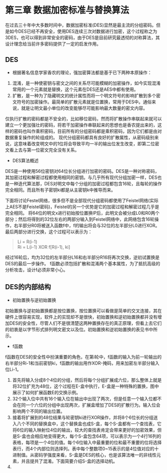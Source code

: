 # 第三章 数据加密标准与替换算法

在过去三十年中大多数时间中，数据加密标准(DES)显然是最主流的分组密码。但是如今DES已经不再安全，使用DES连续三次对数据进行加密，这个过程称之为3DES，也可以得到非常安全的密码，由于DES是目前研究最透彻的对称算法，其设计理念给当前许多密码提供了一定的启发作用。

## DES

* 根据著名信息学家香农的理论，强加密算法都是基于已下两种本原操作：

1. 混淆，是一种使密钥与密文之间的关系尽可能模糊的加密操作，如今实现混淆常用的一个元素就是替换，这个元素在DES还是AES中都有使用。
2. 扩散，是一种为了隐藏明文的统计属性而将一个明文符号的影响扩散到多个密文符号的加密操作。最简单的扩散元素就是位置换，常用于DES中。通俗来说，就是让明文最小单位的改变能够尽可能影响最大数量的密文内容。

仅执行扩散的密码都是不安全的，比如移位密码，然而将扩散操作串联起来就可以建立一个更加强壮的密码，将若干加密操作串联起来的思想也是香农提出来的，这样的密码也叫作乘积密码，目前所有的分组密码都是乘积密码，因为它们都是由对数据重复操作的轮组成的。
现代分组密码都具有良好的扩散属性，从密码级别来说，这意味着改变明文中的1位将会导致平均一半的输出位发生改变，即第二位密文看上去与第一位密文完全没有关系。

* DES算法概述

DES是一种使用56位密钥对64位长分组进行加密的密码。DES是一种对称密码，其加密过程和解密过程都使用相同的密钥。与几乎所有现代分组加密一样，DES也是一种迭代算法那，DES对明文中每个分组的加密过程都包含16轮，且每轮的操作完全相同。而且所有子密钥ki都是从主密钥k中推导而来。

下面将讨论Festel网络，很多但不是全部现代分组密码都使用了Feistel网络(实际上AES不是Feistel密码)，Feistel的另一个优势是它的加密过程和解密过程几乎是完全相同。
将64位的明文x进行初始按位置换IP后，此明文会被分成L0和R0两个部分；然后将得到的32位左右的两部分输入到Feistel网络中，此网络包含16轮操作，右半部分R0将被送入函数f中，f的输出将会与32位的左半部分L0进行XOR。最后两部分进行交换，这个过程可以表示为：
> Li = R(i-1)  
> Ri = L(i-1) XOR f[R(i-1), ki]  

经过16轮后，均为32位的左半部分L16和右半部分R16将再次交换，逆初试置换是DES的最后一步操作。
f函数必须包括扩散和混淆两个基本属性，为了抵抗高级的分析攻击，设计f必须非常小心。

## DES的内部结构

* 初始置换与逆初始置换

初始置换与逆初始置换都是按位置换，按位置换可以看做是简单的交叉连接，其在硬件上很容易实现，软件上的实现却不是很快，初始置换和逆初始置换都并没有增加DES的安全性，尽管人们不是很清楚这两种置换存在的真正原理，但看上去它们的初衷是以字节形式排列明文密文以及位。初始置换和逆初始置换的表见书中所示。

* f函数

f函数在DES的安全性中扮演重要的角色，在第i轮中，f函数的输入为前一轮输出的右半部分Ri-1和当前密钥ki，f函数的输出用作XOR-掩码，用来加密左半部分输入位Li-1。

1. 首先将输入分成8个4位的分组，然后将每个分组扩展成六位，那么整体上就是将32位扩充为48位，这个过程在E-盒中执行，E-盒是一种特殊的置换，图中展示了如何扩展函数E的交换示例。
2. 32个输入位中共有16个输入位在输出中出现了两次，但是任意一个输入位都不会在同一个六位的分组中出现两次，扩展盒增加了DES的扩散行为。输入位会影响两个不同的输出位置。
3. 接着将扩展到的48位结果与轮密钥ki进行XOR操作，并将8个6位长的分组送入八个不同的替换盒中，这个替换盒也成S-盒，每个S-盒都有一个查找表，它将6位的输入映射位4位的输出，较大的查找表肯定会带来更好的加密效果，但是S-盒也会相应地变得更大，每个S-盒包含64项，可以表示为一个4行16列的表格，每项是一个4位的值。每个6位输入中最重要的位和最不重要的位将选择表行，而4个内部位则选择列。表中每个整数项0~15表示的是4位值对应的十进制值。从密码学强度来看，S-盒是DES的核心，也是该算法唯一的非线性元素，并且提共了混淆。下面简要介绍S-盒的选择动机。
4. 